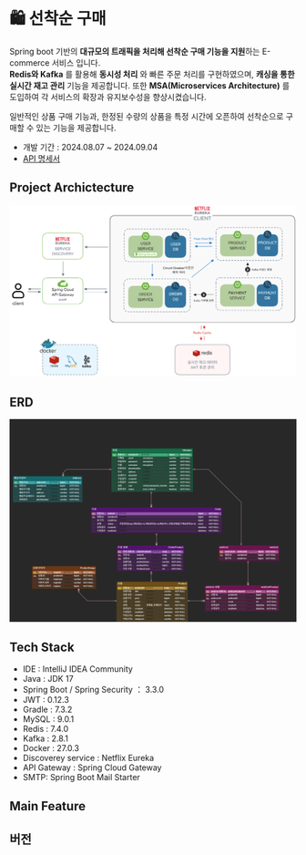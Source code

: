# 🛍 선착순 구매
Spring boot 기반의 **대규모의 트래픽을 처리해 선착순 구매 기능을 지원**하는 E-commerce 서비스 입니다.  
**Redis와 Kafka** 를 활용해 **동시성 처리** 와 빠른 주문 처리를 구현하였으며, **캐싱을 통한 실시간 재고 관리** 기능을 제공합니다.
또한 **MSA(Microservices Architecture)** 를 도입하여 각 서비스의 확장과 유지보수성을 향상시켰습니다.

일반적인 상품 구매 기능과, 한정된 수량의 상품을 특정 시간에 오픈하여 선착순으로 구매할 수 있는 기능을 제공합니다.  
- 개발 기간 : 2024.08.07 ~ 2024.09.04
- [API 명세서](https://documenter.getpostman.com/view/30578335/2sA3s3GqpS)  

## Project Archictecture
![Architecture](./img/architecture.png)  

## ERD
![ERD](./img/erd.png)  

## Tech Stack
- IDE : IntelliJ IDEA Community
- Java : JDK 17
- Spring Boot / Spring Security ： 3.3.0
- JWT : 0.12.3
- Gradle : 7.3.2
- MySQL :  9.0.1
- Redis : 7.4.0
- Kafka : 2.8.1
- Docker : 27.0.3
- Discoverey service : Netflix Eureka
- API Gateway : Spring Cloud Gateway
- SMTP: Spring Boot Mail Starter

## Main Feature

## 버전
